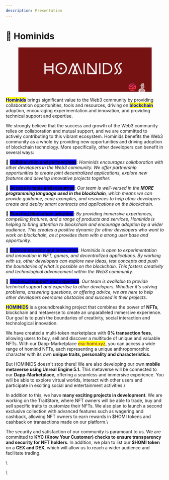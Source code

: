 ```yaml
---
description: Presentation
---
```


# 📢 Hominids

<figure><img src=".gitbook/assets/1500x500.jpg" alt=""><figcaption></figcaption></figure>

<mark style="color:blue;">**Hominids**</mark> brings significant value to the Web3 community by providing collaboration opportunities, tools and resources, driving on <mark style="color:blue;">**blockchain**</mark> adoption, encouraging experimentation and innovation, and providing technical support and expertise.&#x20;

We strongly believe that the success and growth of the Web3 community relies on collaboration and mutual support, and we are committed to actively contributing to this vibrant ecosystem. Hominids benefits the Web3 community as a whole by providing new opportunities and driving adoption of blockchain technology. More specifically, other developers can benefit in several ways:



&#x20;  🔹 <mark style="background-color:blue;">**Collaboration and partnerships**</mark>: _Hominids encourages collaboration with other developers in the Web3 community. We offer partnership opportunities to create joint decentralized applications, explore new features and develop innovative projects together._

&#x20;   🔹 <mark style="background-color:blue;">**Access to tools and resources**</mark>: _Our team is well-versed in the **MORE programming language used in the  blockchain**, which means we can provide guidance, code examples, and resources to help other developers create and deploy smart contracts and applications on the blockchain._

&#x20;  🔹 <mark style="background-color:blue;">**Boosting blockchain adoption**</mark>: _By providing immersive experiences, compelling features, and a range of products and services, Hominids is helping to bring attention to blockchain and encourage adoption by a wider audience. This creates a positive dynamic for other developers who want to work on blockchain, as it provides them with a strong user base and opportunity._

&#x20;  🔹 <mark style="background-color:blue;">**Experimentation and innovation**</mark>: _Hominids is open to experimentation and innovation in NFT, games, and decentralized applications. By working with us, other developers can explore new ideas, test concepts and push the boundaries of what is possible on the blockchain. This fosters creativity and technological advancement within the Web3 community._

&#x20;  🔹 <mark style="background-color:blue;">**Technical support and expertise**</mark>: _Our team is available to provide technical support and expertise to other developers. Whether it's solving problems, answering questions, or offering advice, we are here to help other developers overcome obstacles and succeed in their projects._



<mark style="color:blue;">**HOMINIDS**</mark> is a groundbreaking project that combines the power of **NFTs**, blockchain and metaverse to create an unparalleled immersive experience. Our goal is to push the boundaries of creativity, social interaction and technological innovation.



We have created a multi-token marketplace with **0% transaction fees**, allowing users to buy, sell and discover a multitude of unique and valuable NFTs. With our Dapp-Marketplace <mark style="color:purple;">era-homi.xyz</mark>, you can access a wide range of hominid NFTs, each representing a unique anthropomorphic character with its own **unique traits, personality and characteristics.**



But HOMINIDS doesn't stop there! We are also developing our own **mobile metaverse using Unreal Engine 5.1.** This metaverse will be connected to our **Dapp-Marketplace**, offering a seamless and immersive experience. You will be able to explore virtual worlds, interact with other users and participate in exciting social and entertainment activities.\


In addition to this, we have **many exciting projects in development**. We are working on the TraitStore, where NFT owners will be able to trade, buy and sell specific traits to customize their NFTs. We also plan to launch a second exclusive collection with advanced features such as wagering and cashback, allowing NFT owners to earn rewards in $HOMI tokens and cashback on transactions made on our platform.\


The security and satisfaction of our community is paramount to us. We are committed to **KYC (Know Your Customer) checks to ensure transparency and security for NFT holders**. In addition, we plan to list our **$HOMI token** on a **CEX and DEX**, which will allow us to reach a wider audience and facilitate trading.

\


\

